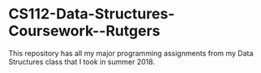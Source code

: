 # CS112-Data-Structures-Coursework--Rutgers
This repository has all my major programming assignments from my Data Structures class that I took in summer 2018.
